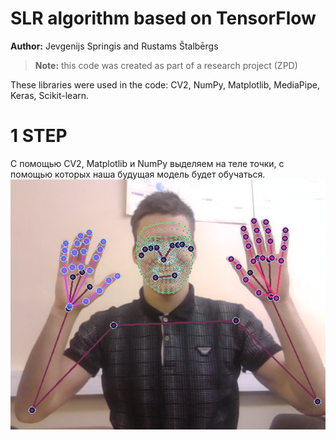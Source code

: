 # SLR algorithm based on TensorFlow
**Author:** Jevgenijs Springis and Rustams Štalbērgs
>**Note:** this code was created as part of a research project (ZPD)

These libraries were used in the code: СV2, NumPy, Matplotlib, MediaPipe, Keras, Scikit-learn.


# 1 STEP
С помощью CV2, Matplotlib и NumPy выделяем на теле точки, с помощью которых наша будущая модель будет обучаться.
![ Alt фото с выделением точек](/images/Screenshot(110).png)
